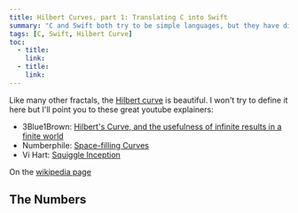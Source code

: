 ```yaml
---
title: Hilbert Curves, part 1: Translating C into Swift
summary: "C and Swift both try to be simple languages, but they have different ideas about what it means to be simple. In this post, I take a simple C program to calculate Hilbert curves and translate it into idiomatic Swift."
tags: [C, Swift, Hilbert Curve]
toc:
  - title:
    link:
  - title:
    link:
---
```

Like many other fractals, the [Hilbert curve](https://en.wikipedia.org/wiki/Hilbert_curve) is beautiful. I won't try to define it here but I'll point you to these great youtube explainers:
- 3Blue1Brown: [Hilbert's Curve, and the usefulness of infinite results in a finite world](https://www.youtube.com/watch?v=DuiryHHTrjU)
- Numberphile: [Space-filling Curves](https://www.youtube.com/watch?v=x-DgL49CFlM)
- Vi Hart: [Squiggle Inception](https://www.youtube.com/watch?v=ik2CZqsAw28)

On the [wikipedia page](https://en.wikipedia.org/wiki/Hilbert_curve)

## The Numbers
